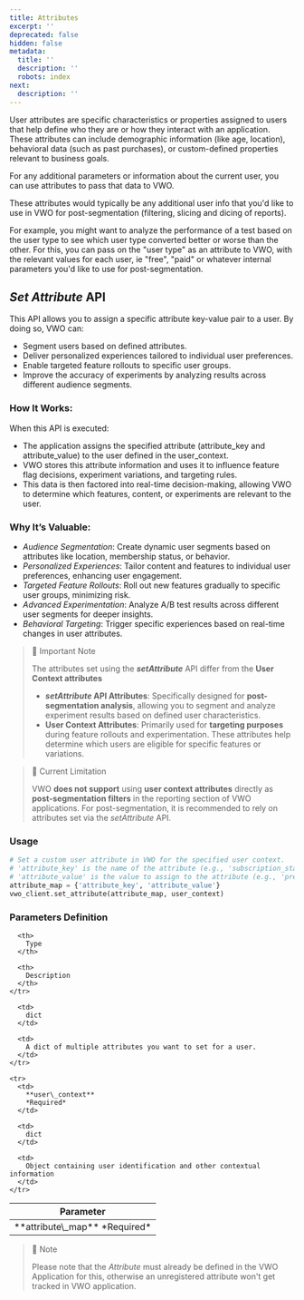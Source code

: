 ```yaml
---
title: Attributes
excerpt: ''
deprecated: false
hidden: false
metadata:
  title: ''
  description: ''
  robots: index
next:
  description: ''
---
```

User attributes are specific characteristics or properties assigned to users that help define who they are or how they interact with an application. These attributes can include demographic information (like age, location), behavioral data (such as past purchases), or custom-defined properties relevant to business goals.

For any additional parameters or information about the current user, you can use attributes to pass that data to VWO.

These attributes would typically be any additional user info that you'd like to use in VWO for post-segmentation (filtering, slicing and dicing of reports).

For example, you might want to analyze the performance of a test based on the user type to see which user type converted better or worse than the other. For this, you can pass on the "user type" as an attribute to VWO, with the relevant values for each user, ie "free", "paid" or whatever internal parameters you'd like to use for post-segmentation.

## *Set Attribute* API

This API allows you to assign a specific attribute key-value pair to a user. By doing so, VWO can:

* Segment users based on defined attributes.
* Deliver personalized experiences tailored to individual user preferences.
* Enable targeted feature rollouts to specific user groups.
* Improve the accuracy of experiments by analyzing results across different audience segments.

### How It Works:

When this API is executed:

* The application assigns the specified attribute (attribute\_key and attribute\_value) to the user defined in the user\_context.
* VWO stores this attribute information and uses it to influence feature flag decisions, experiment variations, and targeting rules.
* This data is then factored into real-time decision-making, allowing VWO to determine which features, content, or experiments are relevant to the user.

### Why It’s Valuable:

* *Audience Segmentation*: Create dynamic user segments based on attributes like location, membership status, or behavior.
* *Personalized Experiences*: Tailor content and features to individual user preferences, enhancing user engagement.
* *Targeted Feature Rollouts*: Roll out new features gradually to specific user groups, minimizing risk.
* *Advanced Experimentation*: Analyze A/B test results across different user segments for deeper insights.
* *Behavioral Targeting*: Trigger specific experiences based on real-time changes in user attributes.

> 📘 Important Note
>
> The attributes set using the ***setAttribute*** API differ from the **User Context attributes**
>
> * ***setAttribute* API Attributes**: Specifically designed for **post-segmentation analysis**, allowing you to segment and analyze experiment results based on defined user characteristics.
> * **User Context Attributes**: Primarily used for **targeting purposes** during feature rollouts and experimentation. These attributes help determine which users are eligible for specific features or variations.

> 🚧 Current Limitation
>
> VWO **does not support** using **user context attributes** directly as **post-segmentation filters** in the reporting section of VWO applications. For post-segmentation, it is recommended to rely on attributes set via the *setAttribute* API.

### Usage

```python
# Set a custom user attribute in VWO for the specified user context.
# 'attribute_key' is the name of the attribute (e.g., 'subscription_status').
# 'attribute_value' is the value to assign to the attribute (e.g., 'premium').
attribute_map = {'attribute_key', 'attribute_value'}
vwo_client.set_attribute(attribute_map, user_context)
```

### Parameters Definition

<Table align={["left","left","left"]}>
  <thead>
    <tr>
      <th>
        Parameter
      </th>

      <th>
        Type
      </th>

      <th>
        Description
      </th>
    </tr>
  </thead>

  <tbody>
    <tr>
      <td>
        **attribute\_map**
        *Required*
      </td>

      <td>
        dict
      </td>

      <td>
        A dict of multiple attributes you want to set for a user.
      </td>
    </tr>

    <tr>
      <td>
        **user\_context**
        *Required*
      </td>

      <td>
        dict
      </td>

      <td>
        Object containing user identification and other contextual information
      </td>
    </tr>
  </tbody>
</Table>

> 🚧 Note
>
> Please note that the *Attribute* must already be defined in the VWO Application for this, otherwise an unregistered attribute won't get tracked in VWO application.